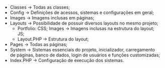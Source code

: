 * Classes -> Todas as classes;
* Config -> Definições de acessos, sistemas e configurações em geral;
* Images -> Imagens inclusas em páginas;
* Layouts -> Possibilidade de possuir diversos layouts no mesmo projeto;
	* Portfolio:
		CSS;
		Images -> Imagens inclusas na estrutura do layout;
		JS;
	* Layout.PHP -> Estrutura do layout;
* Pages -> Todas as páginas;
* System -> Sistemas essenciais do projeto, inicializador, carregamento de páginas, banco de dados, login de usuários e funções customizadas;
* Index.PHP -> Configuração de execução dos sistemas.